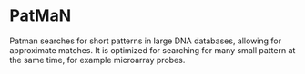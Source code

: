 # PatMaN

Patman searches for short patterns in large DNA databases, allowing for approximate matches. It is optimized for searching for many small pattern at the same time, for example microarray probes.
